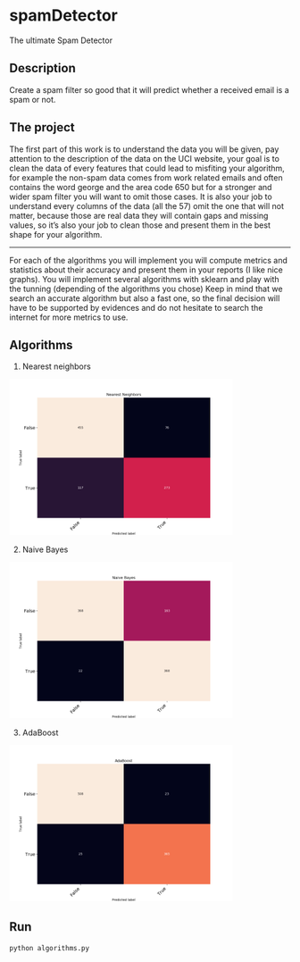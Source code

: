 # spamDetector
The ultimate Spam Detector

## Description
Create a spam filter so good that it will predict whether a received email is a spam or not.

## The project
The first part of this work is to understand the data you will be given, pay attention to the description of the data
on the UCI website, your goal is to clean the data of every features that could lead to misfiting your algorithm, for
example the non-spam data comes from work related emails and often contains the word george and the area
code 650 but for a stronger and wider spam filter you will want to omit those cases.
It is also your job to understand every columns of the data (all the 57) omit the one that will not matter, because
those are real data they will contain gaps and missing values, so it’s also your job to clean those and present
them in the best shape for your algorithm.

---

For each of the algorithms you will implement you will compute metrics and statistics about their accuracy and
present them in your reports (I like nice graphs). You will implement several algorithms with sklearn and play with
the tunning (depending of the algorithms you chose)
Keep in mind that we search an accurate algorithm but also a fast one, so the final decision will have to be
supported by evidences and do not hesitate to search the internet for more metrics to use.

## Algorithms
1. Nearest neighbors
<img src="/screenshots/Nearest_neighbors.png" alt="drawing" width="400"/>

2. Naive Bayes
<img src="/screenshots/NaiveBayes.png" alt="drawing" width="400"/>

3. AdaBoost
<img src="/screenshots/AdaBoost.png" alt="drawing" width="400"/>

## Run
```
python algorithms.py
```

